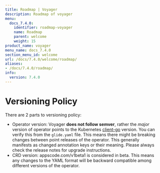 ```yaml
---
title: Roadmap | Voyager
description: Roadmap of voyager
menu:
  docs_7.4.0:
    identifier: roadmap-voyager
    name: Roadmap
    parent: welcome
    weight: 15
product_name: voyager
menu_name: docs_7.4.0
section_menu_id: welcome
url: /docs/7.4.0/welcome/roadmap/
aliases:
- /docs/7.4.0/roadmap/
info:
  version: 7.4.0
---
```


# Versioning Policy

There are 2 parts to versioning policy:

 - Operator version: Voyager __does not follow semver__, rather the _major_ version of operator points to the
Kubernetes [client-go](https://github.com/kubernetes/client-go#branches-and-tags) version. You can verify this
from the `glide.yaml` file. This means there might be breaking changes between point releases of the operator.
This generally manifests as changed annotation keys or their meaning.
Please always check the release notes for upgrade instructions.
 - CRD version: appscode.com/v1beta1 is considered in beta. This means any changes to the YAML format will be backward
compatible among different versions of the operator.
